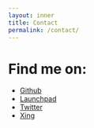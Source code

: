 ```yaml
---
layout: inner
title: Contact
permalink: /contact/
---
```

Find me on:
==========

* [Github](https://github.com/monotek)
* [Launchpad](https://launchpad.net/~monotek)
* [Twitter](https://twitter.com/mono_tek)
* [Xing](https://www.xing.com/profile/Andre_Bauer13)
